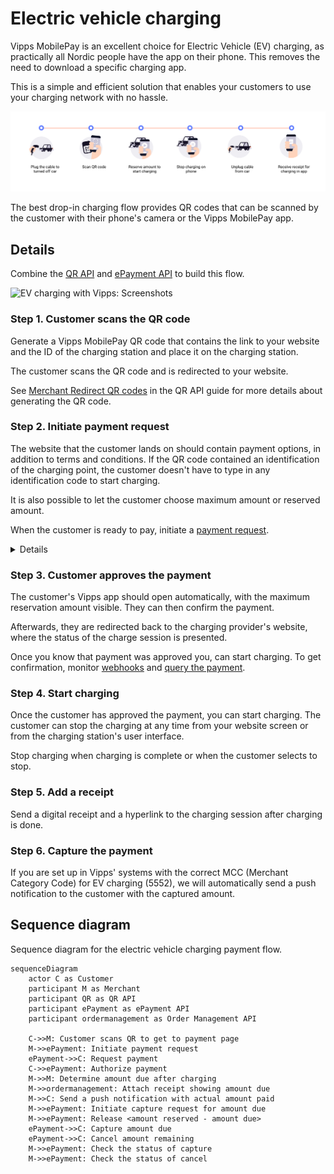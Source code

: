 <!-- START_METADATA
---
title: Electric vehicle charging flow
sidebar_label: Electric vehicle charging
sidebar_position: 80
hide_table_of_contents: false
pagination_next: null
pagination_prev: null
---

import PARTIALCAPTURE from '../_common/_partial_capture.md'
import AUTHORIZEPAYMENT from '../_common/_customer_authorizes_epayment.md'
import ATTACHRECEIPT from '../_common/_attach_receipt.md'
END_METADATA -->

# Electric vehicle charging

Vipps MobilePay is an excellent choice for Electric Vehicle (EV) charging, as practically all Nordic people have
the app on their phone. This removes the need to download a specific charging app.

This is a simple and efficient
solution that enables your customers to use your charging network with no hassle.

![EV charging](images/ev-charging-process-icons.png)

The best drop-in charging flow provides QR codes that can be scanned by
the customer with their phone's camera or the Vipps MobilePay app.

## Details

Combine the [QR API](https://developer.vippsmobilepay.com/docs/APIs/qr-api)
and
[ePayment API](https://developer.vippsmobilepay.com/docs/APIs/epayment-api)
to build this flow.

![EV charging with Vipps: Screenshots](images/ev-charging-process-screenshots.png)

### Step 1. Customer scans the QR code

Generate a Vipps MobilePay QR code that contains the link to your website and the ID of the charging station and place it on the charging station.

The customer scans the QR code and is redirected to your website.

See [Merchant Redirect QR codes](https://developer.vippsmobilepay.com/docs/APIs/qr-api/vipps-qr-api#merchant-redirect-qr-codes)
in the QR API guide for more details about generating the QR code.

### Step 2. Initiate payment request

The website that the customer lands on should contain payment options, in addition to terms and conditions. If the QR code contained an identification of the charging point, the customer doesn't have to type in any identification code to start charging.

It is also possible to let the customer choose maximum amount or reserved amount.

When the customer is ready to pay, initiate a
[payment request](https://developer.vippsmobilepay.com/api/epayment#tag/CreatePayments).

<details>
<summary>Details</summary>
<div>

The payment request amount should be large enough to cover the cost of a charging session. It is usually sufficient to reserve an amount between 350 NOK and 500 NOK, but with higher electricity costs, this may change.

If the payment is approved, this amount will be reserved on customer's account. The amount that is unused will be released when they are finished charging.
</div>
</details>

### Step 3. Customer approves the payment

The customer's Vipps app should open automatically, with the maximum reservation amount visible.
They can then confirm the payment.

Afterwards, they are redirected back to the charging provider's website, where the status of the charge session is presented.

Once you know that payment was approved you, can start charging.
To get confirmation, monitor
[webhooks](https://developer.vippsmobilepay.com/docs/APIs/webhooks-api) and
[query the payment](https://developer.vippsmobilepay.com/api/epayment#tag/QueryPayments/operation/getPayment).

### Step 4. Start charging

Once the customer has approved the payment, you can start charging.
The customer can stop the charging at any time from your website screen or from the charging station's user interface.

Stop charging when charging is complete or when the customer selects to stop.


### Step 5. Add a receipt

Send a digital receipt and a hyperlink to the charging session after charging is done.

<ATTACHRECEIPT />

### Step 6. Capture the payment

<PARTIALCAPTURE />

If you are set up in Vipps' systems with the correct MCC (Merchant Category Code) for EV charging (5552), we will automatically send a push notification to the customer with the captured amount.


## Sequence diagram

Sequence diagram for the electric vehicle charging payment flow.

``` mermaid
sequenceDiagram
    actor C as Customer
    participant M as Merchant
    participant QR as QR API
    participant ePayment as ePayment API
    participant ordermanagement as Order Management API

    C->>M: Customer scans QR to get to payment page
    M->>ePayment: Initiate payment request
    ePayment->>C: Request payment
    C->>ePayment: Authorize payment
    M->>M: Determine amount due after charging
    M->>ordermanagement: Attach receipt showing amount due
    M->>C: Send a push notification with actual amount paid
    M->>ePayment: Initiate capture request for amount due
    M->>ePayment: Release <amount reserved - amount due>
    ePayment->>C: Capture amount due
    ePayment->>C: Cancel amount remaining
    M->>ePayment: Check the status of capture
    M->>ePayment: Check the status of cancel
```
